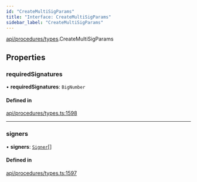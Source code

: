 ```yaml
---
id: "CreateMultiSigParams"
title: "Interface: CreateMultiSigParams"
sidebar_label: "CreateMultiSigParams"
---
```


[api/procedures/types](../../../../../modules/API/Procedures/Types/Types.md).CreateMultiSigParams

## Properties

### requiredSignatures

• **requiredSignatures**: `BigNumber`

#### Defined in

[api/procedures/types.ts:1598](https://github.com/PolymeshAssociation/polymesh-sdk/blob/978e4ded6/src/api/procedures/types.ts#L1598)

___

### signers

• **signers**: [`Signer`](../../../../../modules/API/Entities/Types/Types.md#signer)[]

#### Defined in

[api/procedures/types.ts:1597](https://github.com/PolymeshAssociation/polymesh-sdk/blob/978e4ded6/src/api/procedures/types.ts#L1597)
